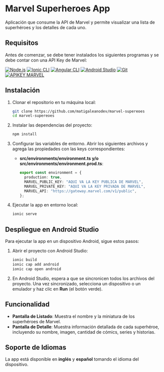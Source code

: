 # Marvel Superheroes App

Aplicación que consume la API de Marvel y permite visualizar una lista de superhéroes y los detalles de cada uno.

## Requisitos

Antes de comenzar, se debe tener instalados los siguientes programas y se debe contar con una API Key de Marvel:

[![Node.js](https://img.shields.io/badge/Node.js-v22.14.0-brightgreen)](https://nodejs.org/)
[![Ionic CLI](https://img.shields.io/badge/Ionic%20CLI-v7.2.0-blue)](https://ionicframework.com/docs/cli)
[![Angular CLI](https://img.shields.io/badge/Angular%20CLI-v19.1.8-d5002b)](https://angular.dev/installation)
[![Android Studio](https://img.shields.io/badge/Android%20Studio-2024.2.2-blueviolet)](https://developer.android.com/studio)
[![Git](https://img.shields.io/badge/Git-v2.48.1-f15a29)](https://git-scm.com/)
[![APIKEY MARVEL](https://img.shields.io/badge/APIKEY%20MARVEL-Obtenla%20aqui-orange)](https://developer.marvel.com/account)

## Instalación

1. Clonar el repositorio en tu máquina local:

   ```bash
   git clone https://github.com/matigaleanodev/marvel-supereoes
   cd marvel-supereoes
   ```

2. Instalar las dependencias del proyecto:

   ```bash
   npm install
   ```

3. Configurar las variables de entorno. Abrir los siguientes archivos y agrega las propiedades con las keys correspondientes:

   - **src/environments/environment.ts y/o src/environments/environment.prod.ts**:

     ```typescript
     export const environment = {
       production: true,
       MARVEL_PUBLIC_KEY: "AQUI VA LA KEY PUBLICA DE MARVEL",
       MARVEL_PRIVATE_KEY: "AQUI VA LA KEY PRIVADA DE MARVEL",
       MARVEL_API: "https://gateway.marvel.com/v1/public",
     };
     ```

4. Ejecutar la app en entorno local:

   ```bash
   ionic serve
   ```

## Despliegue en Android Studio

Para ejecutar la app en un dispositivo Android, sigue estos pasos:

1. Abrir el proyecto con Android Studio:

   ```bash
   ionic build
   ionic cap add android
   ionic cap open android
   ```

2. En Android Studio, espera a que se sincronicen todos los archivos del proyecto. Una vez sincronizado, selecciona un dispositivo o un emulador y haz clic en **Run** (el botón verde).

## Funcionalidad

- **Pantalla de Listado**: Muestra el nombre y la miniatura de los superhéroes de Marvel.
- **Pantalla de Detalle**: Muestra información detallada de cada superhéroe, incluyendo su nombre, imagen, cantidad de cómics, series y historias.

## Soporte de Idiomas

La app está disponible en **inglés** y **español** tomando el idioma del dispositivo.
